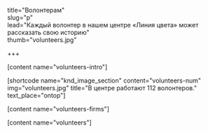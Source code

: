 title="Волонтерам"  
slug="p"  
lead="Каждый волонтер в нашем центре «Линия цвета» может рассказать свою историю"  
thumb="volunteers.jpg"  

+++

[content name="volunteers-intro"]

[shortcode name="knd_image_section" content="volunteers-num" img="volunteers.jpg" title="В центре работают 112 волонтеров." text_place="ontop"]

[content name="volunteers-firms"]

[content name="volunteers"]

